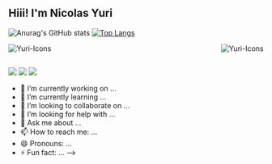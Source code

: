 ## Hiii! I'm Nicolas Yuri
  ![Anurag's GitHub stats](https://github-readme-stats.vercel.app/api?username=h0udinni&show_icons=true&theme=tokyonight)
  [![Top Langs](https://github-readme-stats.vercel.app/api/top-langs/?username=h0udinni)](https://github.com/anuraghazra/github-readme-stats)


  <img align="center" alt="Yuri-Icons" src="https://skillicons.dev/icons?i=python,bash,linux,azure,)](https://skillicons.dev">
  <img align="right" alt="Yuri-Icons" src="https://media.tenor.com/DLcytNjRQ7QAAAAj/undertale-yellow-clover-dancing.gif">

##
  
<div> 
 <a href="" target="_blank"><img src="https://img.shields.io/badge/Discord-7289DA?style=for-the-badge&logo=discord&logoColor=white" target="_blank"></a> 
  <a href = "mailto:ny638811@gmail.com"><img src="https://img.shields.io/badge/-Gmail-%23333?style=for-the-badge&logo=gmail&logoColor=white" target="_blank"></a>
  <a href="https://www.linkedin.com/in/nic21santos/" target="_blank"><img src="https://img.shields.io/badge/-LinkedIn-%230077B5?style=for-the-badge&logo=linkedin&logoColor=white" target="_blank"></a> 
</div>

- 🔭 I’m currently working on ...
- 🌱 I’m currently learning ...
- 👯 I’m looking to collaborate on ...
- 🤔 I’m looking for help with ...
- 💬 Ask me about ...
- 📫 How to reach me: ...
- 😄 Pronouns: ...
- ⚡ Fun fact: ...
-->

